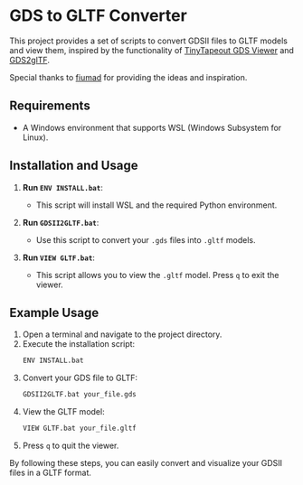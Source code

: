 # GDS to GLTF Converter

This project provides a set of scripts to convert GDSII files to GLTF models and view them, inspired by the functionality of [TinyTapeout GDS Viewer](https://gds-viewer.tinytapeout.com/?model=) and [GDS2glTF](https://github.com/mbalestrini/GDS2glTF).

Special thanks to [fiumad](https://github.com/fiumad/) for providing the ideas and inspiration.

## Requirements

- A Windows environment that supports WSL (Windows Subsystem for Linux).

## Installation and Usage

1. **Run `ENV INSTALL.bat`**:
   - This script will install WSL and the required Python environment.

2. **Run `GDSII2GLTF.bat`**:
   - Use this script to convert your `.gds` files into `.gltf` models.

3. **Run `VIEW GLTF.bat`**:
   - This script allows you to view the `.gltf` model. Press `q` to exit the viewer.

## Example Usage

1. Open a terminal and navigate to the project directory.
2. Execute the installation script:
   ```bash
   ENV INSTALL.bat
   ```
3. Convert your GDS file to GLTF:
   ```bash
   GDSII2GLTF.bat your_file.gds
   ```
4. View the GLTF model:
   ```bash
   VIEW GLTF.bat your_file.gltf
   ```
5. Press `q` to quit the viewer.

By following these steps, you can easily convert and visualize your GDSII files in a GLTF format.